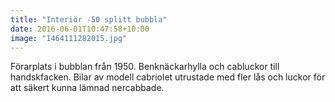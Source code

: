 ```yaml
---
title: "Interiör -50 splitt bubbla"
date: 2016-06-01T10:47:58+10:00 
image: "1464111282015.jpg"
---
```


Förarplats i bubblan från 1950. Benknäckarhylla och cabluckor till handskfacken. Bilar av modell cabriolet utrustade med fler lås och luckor för att säkert kunna lämnad nercabbade.
